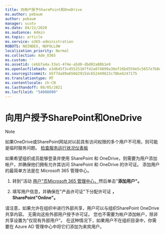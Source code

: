 ```yaml
---
title: 向用户授予SharePoint和OneDrive
ms.author: pebaum
author: pebaum
manager: scotv
ms.date: 04/21/2020
ms.audience: Admin
ms.topic: article
ms.service: o365-administration
ROBOTS: NOINDEX, NOFOLLOW
localization_priority: Normal
ms.collection: Adm_O365
ms.custom: ''
ms.assetid: cebb7a4a-33e1-474e-a5d0-dbd02a80b1e9
ms.openlocfilehash: e3d645f3c45525107f42a074899a30ef26bd559e5c5657e7b8ef69d406357b32
ms.sourcegitcommit: b5f7da89a650d2915dc652449623c78be6247175
ms.translationtype: MT
ms.contentlocale: zh-CN
ms.lasthandoff: 08/05/2021
ms.locfileid: "54088890"
---
```

# <a name="give-users-access-to-sharepoint-and-onedrive"></a>向用户授予SharePoint和OneDrive

> [!NOTE]
> 如果OneDrive或SharePoint网站对以前具有访问权限的多个用户不可用，则可能是临时服务问题。 [检查服务运行状况仪表板](https://portal.office.com/adminportal/home#/servicehealth)
  
如果希望组织成员能够登录并使用 SharePoint 和 OneDrive，则需要为用户添加帐户，并确保他们拥有允许其访问 SharePoint 和 OneDrive 的许可证。 添加用户的最简单方法是在 Microsoft 365 管理中心。
  
1. 转到"活动 [用户"页Microsoft 365 管理中心，](https://portal.office.com/adminportal/home#/users)然后单击"**添加用户"。**
    
2. 填写用户信息，并确保在"产品许可证"下分配许可证 **，SharePoint"Online"。** 
    
请注意，如果允许在组织中进行外部共享，用户可以与组织SharePoint OneDrive共享内容。 无需向这些外部用户授予许可证。 您也不需要为帐户添加帐户，除非共享设置为"仅现有外部用户"。 在这种情况下，如果用户不在组织目录中，你需要在 Azure AD 管理中心中将它们添加为来宾用户。
  

